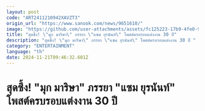 ```yaml
---
layout: post
code: "ART2411210942XAVZT3"
origin_url: "https://www.sanook.com/news/9651610/"
image: "https://github.com/user-attachments/assets/fc125223-17b9-4fe0-9131-0ba348e2337c"
title: "สุดซึ้ง! \"มุก มาริษา\" ภรรยา \"แซม ยุรนันท์\" โพสต์ครบรอบแต่งงาน 30 ปี"
description: "สุดซึ้ง! \"มุก มาริษา\" ภรรยา \"แซม ยุรนันท์\" โพสต์ครบรอบแต่งงาน 30 ปี "
category: "ENTERTAINMENT"
language: "th"
date: 2024-11-21T09:46:32.601Z
---
```


# สุดซึ้ง! "มุก มาริษา" ภรรยา "แซม ยุรนันท์" โพสต์ครบรอบแต่งงาน 30 ปี